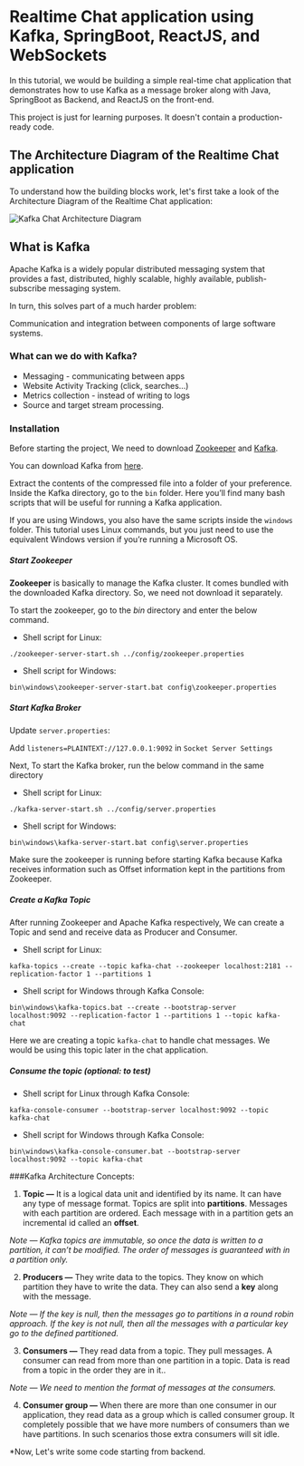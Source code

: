 # Realtime Chat application using Kafka, SpringBoot, ReactJS, and WebSockets

In this tutorial, we would be building a simple real-time chat application that demonstrates how to use Kafka as a message broker along with Java, SpringBoot as Backend, and ReactJS on the front-end.

This project is just for learning purposes. It doesn't contain a production-ready code.

## The Architecture Diagram of the Realtime Chat application
To understand how the building blocks work, let's first take a look of the Architecture Diagram of the Realtime Chat application:

![Kafka Chat Architecture Diagram](https://user-images.githubusercontent.com/1479717/194785449-b18576b5-7baf-4e82-be32-f574c66e0dec.png)

## What is Kafka
Apache Kafka is a widely popular distributed messaging system that provides a fast, distributed, highly scalable, highly available, publish-subscribe messaging system.

In turn, this solves part of a much harder problem:

Communication and integration between components of large software systems.

### What can we do with Kafka?
* Messaging - communicating between apps
* Website Activity Tracking (click, searches...)
* Metrics collection - instead of writing to logs
* Source and target stream processing.

### Installation
Before starting the project, We need to download [Zookeeper](https://zookeeper.apache.org) and [Kafka](https://kafka.apache.org/).

You can download Kafka from [here](https://kafka.apache.org/downloads).

Extract the contents of the compressed file into a folder of your preference.
Inside the Kafka directory, go to the `bin` folder. Here you’ll find many bash scripts that will be useful for running a Kafka application.

If you are using Windows, you also have the same scripts inside the `windows` folder. This tutorial uses Linux commands, but you just need to use the equivalent Windows version if you’re running a Microsoft OS.

##### *Start Zookeeper*

**Zookeeper** is basically to manage the Kafka cluster. It comes bundled with the downloaded Kafka directory. So, we need not download it separately.

To start the zookeeper, go to the *bin* directory and enter the below command.
* Shell script for Linux:
```
./zookeeper-server-start.sh ../config/zookeeper.properties
```
* Shell script for Windows:
```
bin\windows\zookeeper-server-start.bat config\zookeeper.properties
```
##### *Start Kafka Broker*
Update `server.properties`:

Add `listeners=PLAINTEXT://127.0.0.1:9092` in `Socket Server Settings`

Next, To start the Kafka broker, run the below command in the same directory
* Shell script for Linux:
```
./kafka-server-start.sh ../config/server.properties
```
* Shell script for Windows:
```
bin\windows\kafka-server-start.bat config\server.properties
```
Make sure the zookeeper is running before starting Kafka because Kafka receives information such as Offset information kept in the partitions from Zookeeper.

##### *Create a Kafka Topic*

After running Zookeeper and Apache Kafka respectively, We can create a Topic and send and receive data as Producer and Consumer.
* Shell script for Linux:
```
kafka-topics --create --topic kafka-chat --zookeeper localhost:2181 --replication-factor 1 --partitions 1
```
* Shell script for Windows through Kafka Console:
```
bin\windows\kafka-topics.bat --create --bootstrap-server localhost:9092 --replication-factor 1 --partitions 1 --topic kafka-chat
```
Here we are creating a topic `kafka-chat` to handle chat messages. We would be using this topic later in the chat application.

##### *Consume the topic (optional: to test)*
* Shell script for Linux through Kafka Console:
```
kafka-console-consumer --bootstrap-server localhost:9092 --topic kafka-chat
```
* Shell script for Windows through Kafka Console:
```
bin\windows\kafka-console-consumer.bat --bootstrap-server localhost:9092 --topic kafka-chat
```
###Kafka Architecture Concepts:

1. **Topic —** It is a logical data unit and identified by its name. It can have any type of message format. Topics are split into **partitions**. Messages with each partition are ordered. Each message with in a partition gets an incremental id called an **offset**.

*Note — Kafka topics are immutable, so once the data is written to a partition, it can’t be modified. The order of messages is guaranteed with in a partition only.*

2. **Producers —** They write data to the topics. They know on which partition they have to write the data. They can also send a **key** along with the message.

*Note — If the key is null, then the messages go to partitions in a round robin approach. If the key is not null, then all the messages with a particular key go to the defined partitioned.*

3. **Consumers —** They read data from a topic. They pull messages. A consumer can read from more than one partition in a topic. Data is read from a topic in the order they are in it..

*Note — We need to mention the format of messages at the consumers.*

4. **Consumer group —** When there are more than one consumer in our application, they read data as a group which is called consumer group. It completely possible that we have more numbers of consumers than we have partitions. In such scenarios those extra consumers will sit idle.

*Now, Let's write some code starting from backend.
